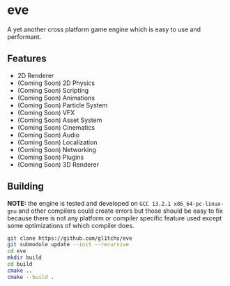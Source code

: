 # eve

A yet another cross platform game engine which is easy to use and performant.

## Features

- 2D Renderer
- (Coming Soon) 2D Physics
- (Coming Soon) Scripting
- (Coming Soon) Animations
- (Coming Soon) Particle System
- (Coming Soon) VFX
- (Coming Soon) Asset System
- (Coming Soon) Cinematics
- (Coming Soon) Audio
- (Coming Soon) Localization
- (Coming Soon) Networking
- (Coming Soon) Plugins
- (Coming Soon) 3D Renderer

## Building

**NOTE:** the engine is tested and developed on `GCC 13.2.1 x86_64-pc-linux-gnu` and other compilers could create errors but those should be easy to fix because there is not any platform or compiler specific feature used except some optimizations of which compiler does.

```bash
git clone https://github.com/gl1tchs/eve
git submodule update --init --recursive
cd eve
mkdir build
cd build
cmake ..
cmake --build .
```
